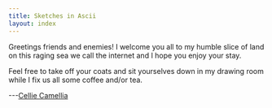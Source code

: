 ```yaml
---
title: Sketches in Ascii
layout: index
---
```

<script>
if (navigator.serviceWorker) {
  navigator.serviceWorker.register('/celadon-moe.js');
}
</script>
Greetings friends and enemies! I welcome you all to my humble slice of land on this raging sea we call the internet and I hope you enjoy your stay.

Feel free to take off your coats and sit yourselves down in my drawing room while I fix us all some coffee and/or tea.

---<a class="h-card" rel=me href="https://celadon.moe">Cellie Camellia</a>
